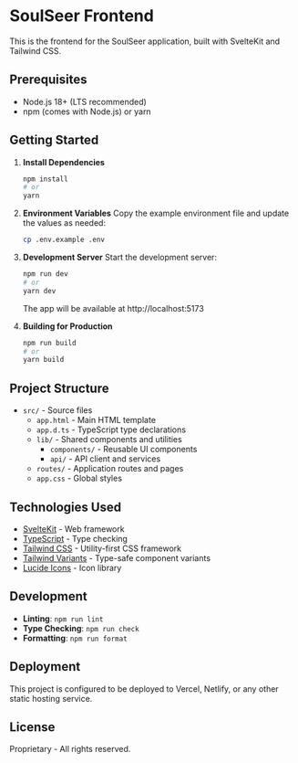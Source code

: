 # SoulSeer Frontend

This is the frontend for the SoulSeer application, built with SvelteKit and Tailwind CSS.

## Prerequisites

- Node.js 18+ (LTS recommended)
- npm (comes with Node.js) or yarn

## Getting Started

1. **Install Dependencies**
   ```bash
   npm install
   # or
   yarn
   ```

2. **Environment Variables**
   Copy the example environment file and update the values as needed:
   ```bash
   cp .env.example .env
   ```

3. **Development Server**
   Start the development server:
   ```bash
   npm run dev
   # or
   yarn dev
   ```
   The app will be available at http://localhost:5173

4. **Building for Production**
   ```bash
   npm run build
   # or
   yarn build
   ```

## Project Structure

- `src/` - Source files
  - `app.html` - Main HTML template
  - `app.d.ts` - TypeScript type declarations
  - `lib/` - Shared components and utilities
    - `components/` - Reusable UI components
    - `api/` - API client and services
  - `routes/` - Application routes and pages
  - `app.css` - Global styles

## Technologies Used

- [SvelteKit](https://kit.svelte.dev/) - Web framework
- [TypeScript](https://www.typescriptlang.org/) - Type checking
- [Tailwind CSS](https://tailwindcss.com/) - Utility-first CSS framework
- [Tailwind Variants](https://www.tailwind-variants.org/) - Type-safe component variants
- [Lucide Icons](https://lucide.dev/) - Icon library

## Development

- **Linting**: `npm run lint`
- **Type Checking**: `npm run check`
- **Formatting**: `npm run format`

## Deployment

This project is configured to be deployed to Vercel, Netlify, or any other static hosting service.

## License

Proprietary - All rights reserved.
